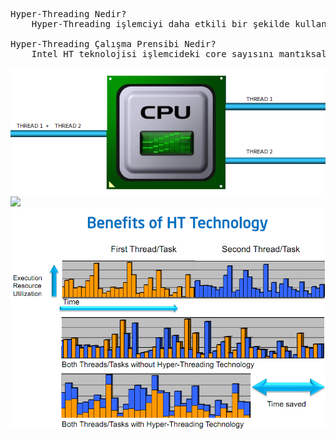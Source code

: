 <pre>
Hyper-Threading Nedir?
	Hyper-Threading işlemciyi daha etkili bir şekilde kullanarak her bir çekirdek için daha fazla iş parçacığının daha performanslı olarak yürütülmesini sağlayan Intel firması tarafından üretilmiş bir teknolojidir.  HT teknolojisi, bu teknolojiyi destekleyen işlemci, işletim sistemine ve donanımsal niteliklere sahip bilgisayar sistemlerini gerektirir. [Kaynak 1 yardımıyla öğrenildi.]

Hyper-Threading Çalışma Prensibi Nedir?
	Intel HT teknolojisi işlemcideki core sayısını mantıksal olarak 2 katına çıkmasını sağlar. Yani tek çekirdekli bir işlemci HT teknolojisi ile mantıksal olarak 2 çekirdekli bir işlemci gibi çalışmasını sağlar. Bu teknoloji ile nasıl bir çekirdekli işlemci iki çekirdekli gibi çalışıyorsa, iki çekirdekli işlemci dört, dört çekirdekli işlemci de sekiz çekirdekli gibi çalışmaktadır. Fakat dikkat edilmesi gereken husus tek çekirdeğe sahip ve HT teknolojisi ile desteklenen bir işlemcinin ayrı ayrı 2 çekirdeği olan bir işlemci performansına ulaşamayacağıdır. Yani tek çekirdeği olan ve HT teknolojisi ile desteklenmiş bir işlemci iki çekirdeği olan ve HT teknolojisi ile desteklenmemiş bir işlemciye göre daha az performans sunar.
</pre>
<img src="https://raw.githubusercontent.com/KursatCAKAL/Posts_BackUp/master/Hyper%20Threading/HyperThreading_1.png">
<img src="https://raw.githubusercontent.com/KursatCAKAL/Posts_BackUp/master/Hyper%20Threading/HyperThreading_2.png">
<img src="https://raw.githubusercontent.com/KursatCAKAL/Posts_BackUp/master/Hyper%20Threading/HyperThreading_3.png">

